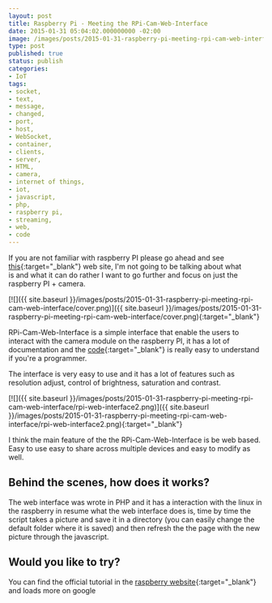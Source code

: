 ```yaml
---
layout: post
title: Raspberry Pi - Meeting the RPi-Cam-Web-Interface
date: 2015-01-31 05:04:02.000000000 -02:00
image: /images/posts/2015-01-31-raspberry-pi-meeting-rpi-cam-web-interface/cover.png
type: post
published: true
status: publish
categories:
- IoT
tags:
- socket,
- text,
- message,
- changed,
- port,
- host,
- WebSocket,
- container,
- clients,
- server,
- HTML,
- camera,
- internet of things,
- iot,
- javascript,
- php,
- raspberry pi,
- streaming,
- web,
- code
---
```


If you are not familiar with raspberry PI please go ahead and see
[this](https://www.raspberrypi.org){:target="_blank"} web site, I'm not
going to be talking about what is and what it can do rather I want to go
further and focus on just the raspberry PI + camera.

[![]({{ site.baseurl }}/images/posts/2015-01-31-raspberry-pi-meeting-rpi-cam-web-interface/cover.png)]({{ site.baseurl }}/images/posts/2015-01-31-raspberry-pi-meeting-rpi-cam-web-interface/cover.png){:target="_blank"}

RPi-Cam-Web-Interface is a simple interface that enable the users to interact
with the camera module on the raspberry PI, it has a lot of documentation and
the [code](https://github.com/silvanmelchior/RPi_Cam_Web_Interface){:target="_blank"}
is really easy to understand if you're a programmer.

The interface is very easy to use and it has a lot of features such as
resolution adjust, control of brightness, saturation and contrast.

[![]({{ site.baseurl }}/images/posts/2015-01-31-raspberry-pi-meeting-rpi-cam-web-interface/rpi-web-interface2.png)]({{ site.baseurl }}/images/posts/2015-01-31-raspberry-pi-meeting-rpi-cam-web-interface/rpi-web-interface2.png){:target="_blank"}

I think the main feature of the the RPi-Cam-Web-Interface is be web based.
Easy to use easy to share across multiple devices and easy to modify as well.

## Behind the scenes, how does it works?

The web interface was wrote in PHP and it has a interaction with the linux in
the raspberry in resume what the web interface does is, time by time the script
takes a picture and save it in a directory (you can easily change the default
folder where it is saved) and then refresh the the page with the new picture
through the javascript.

## Would you like to try?

You can find the official tutorial in the
[raspberry website](https://www.raspberrypi.org/forums/viewtopic.php?t=63276){:target="_blank"}
and loads more on google
